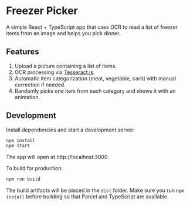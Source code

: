 # Freezer Picker

A simple React + TypeScript app that uses OCR to read a list of freezer items from an image and helps you pick dinner.

## Features

1. Upload a picture containing a list of items.
2. OCR processing via [Tesseract.js](https://github.com/naptha/tesseract.js).
3. Automatic item categorization (meat, vegetable, carb) with manual correction if needed.
4. Randomly picks one item from each category and shows it with an animation.

## Development

Install dependencies and start a development server:

```bash
npm install
npm start
```

The app will open at http://localhost:3000.

To build for production:

```bash
npm run build
```

The build artifacts will be placed in the `dist` folder. Make sure you run
`npm install` before building so that Parcel and TypeScript are available.
